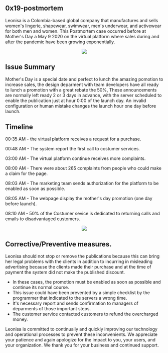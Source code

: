 ## 0x19-postmortem

Leonisa is a Colombia-based global company that manufactures and sells women's lingerie,
shapewear, swimwear, men's underwear, and activewear for both men and women.
This Postmortem case occurred before at Mother's Day a May 9 2020 on the virtual platform where sales during and after the pandemic have been growing exponentially.

<div align="center"><img src="https://prensaeventos.cl/wp-content/uploads/2019/11/leonisa-abre-su-tienda-mas-iconica-siguiendo-el-modelo-internacional.jpg"></div>

## Issue Summary
Mother's Day is a special date and perfect to lunch the amazing pomotion to increase sales, the design deparment with team developers have all ready to lunch a promotion with a great rebate the 50%, These announcements are normally left ready 2 or 3 days in advance, with the server scheduled to enable the publication just at hour 0:00 of the launch day.
An invalid configuration or human mistake changes the launch hour one day before launch.

## Timeline

00:35 AM - the virtual platform receives a request for a purchase.

00:48 AM - The system report the first call to costumer services.

03:00 AM - The virtual platform continue receives more complaints.

08:00 AM - There were about 265 complaints from people who could make a claim for the page.

08:03 AM - The marketing team sends authorization for the platform to be enabled as soon as possible.

08:05 AM - The webpage display the mother's day promotion (one day before launch).

08:10 AM - 50% of the Costumer sevice is dedicated to returning calls and emails to disadvantaged customers.

<div align="center"><img src="https://www.ambitojuridico.com/sites/default/files/reunion-socios-juntafreepik1.jpg"></div>

## Corrective/Preventive measures.
Leonisa should not stop or remove the publications because this can bring her legal problems with
the clients in addition to incurring in misleading advertising because the clients made their purchase and at the time of payment the system did not make the published discount.
- In these cases, the promotion must be enabled as soon as possible and continue its normal course.
- This issue could have been prevented by a simple checklist by the programmer that indicated to the servers a wrong time.
- It's necessary report and sends confirmation to managers of deparments of those important steps.
- The customer service contacted customers to refund the overcharged money.

Leonisa is committed to continually and quickly improving our technology and operational processes to prevent these inconvenients. We appreciate your patience and again apologize for the impact to you, your users, and your organization. We thank you for your business and continued support.